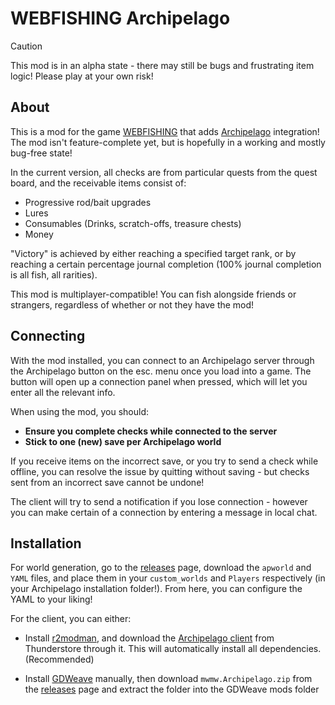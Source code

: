 # WEBFISHING Archipelago
> [!CAUTION]  
> This mod is in an alpha state - there may still be bugs and frustrating item logic! Please play at your own risk!
## About
This is a mod for the game [WEBFISHING](https://store.steampowered.com/app/3146520/WEBFISHING/) that adds [Archipelago](https://archipelago.gg/) integration! The mod isn't feature-complete yet, but is hopefully in a working and mostly bug-free state!

In the current version, all checks are from particular quests from the quest board, and the receivable items consist of:
- Progressive rod/bait upgrades
- Lures
- Consumables (Drinks, scratch-offs, treasure chests)
- Money

"Victory" is achieved by either reaching a specified target rank, or by reaching a certain percentage journal completion (100% journal completion is all fish, all rarities).

This mod is multiplayer-compatible! You can fish alongside friends or strangers, regardless of whether or not they have the mod!

## Connecting
With the mod installed, you can connect to an Archipelago server through the Archipelago button on the esc. menu once you load into a game. The button will open up a connection panel when pressed, which will let you enter all the relevant info.

When using the mod, you should:
- **Ensure you complete checks while connected to the server**
- **Stick to one (new) save per Archipelago world**

If you receive items on the incorrect save, or you try to send a check while offline, you can resolve the issue by quitting without saving - but checks sent from an incorrect save cannot be undone!

The client will try to send a notification if you lose connection - however you can make certain of a connection by entering a message in local chat.

## Installation
For world generation, go to the [releases](https://github.com/mwoiii/webfishing-ap/releases) page, download the ```apworld``` and ```YAML``` files, and place them in your ```custom_worlds``` and ```Players``` respectively (in your Archipelago installation folder!). From here, you can configure the YAML to your liking!

For the client, you can either:
- Install [r2modman](https://thunderstore.io/package/ebkr/r2modman/), and download the [Archipelago client](https://thunderstore.io/c/webfishing/p/mwmw/Archipelago/) from Thunderstore through it. This will automatically install all dependencies. (Recommended)

- Install [GDWeave](https://github.com/NotNite/GDWeave) manually, then download ```mwmw.Archipelago.zip``` from the [releases](https://github.com/mwoiii/webfishing-ap/releases) page and extract the folder into the GDWeave mods folder
